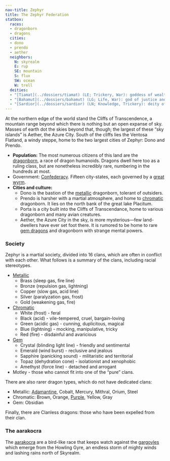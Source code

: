 ```yaml
---
nav-title: Zephyr
title: The Zephyr Federation
statbox:
  races:
  - dragonborn
  - dragons
  cities:
  - dono
  - prendo
  - aether
  neighbors:
    N: skyrealm
    E: rup
    SE: mountain
    S: flux
    SW: ocean
    W: trell
  deities:
  - "[Tiamat](../dossiers/tiamat) (LE; Trickery, War): goddess of wealth, greed and vengeance"
  - "[Bahamut](../dossiers/bahamut) (LG; Life, War): god of justice and nobility"
  - "[Sardior](../dossiers/sardior) (LN; Knowledge, Trickery): deity of night, psionics and secrets."
---
```


At the northern edge of the world stand the Cliffs of Transcendence, a mountain range beyond which there is nothing but an open expanse of sky. Masses of earth dot the skies beyond that, though; the largest of these “sky islands” is Aether, the Azure City. South of the cliffs lies the Ventosa Flatland, a windy steppe, home to the two largest cities of Zephyr: Dono and Prendo.

* **Population:** The most numerous citizens of this land are the [dragonborn](../races/dragonborn), a race of dragon humanoids. Dragons dwell here too as a ruling class, but are nonetheless incredibly rare, numbering in the hundreds at most.
* Government: [Confederacy](https://en.wikipedia.org/wiki/Confederation). Fifteen city-states, each governed by a [great wyrm](../races/dragons).
* **Cities and culture:**
  * Dono is the bastion of the [metallic](../races/dragons#metallic) dragonborn, tolerant of outsiders.
  * Prendo is harsher with a martial atmosphere, and home to [chromatic](../races/dragons#chromatic) dragonborn. It lies on the north bank of the great lake Placitum.
  * Porta is a city built into the Cliffs of Transcendance, home to various dragonborn and many avian creatures.
  * Aether, the Azure City in the sky, is more mysterious—few land-dwellers have ever set foot there. It is rumored to be home to rare [gem dragons](../races/dragons#gem) and dragonborn with strange mental powers.

### Society

Zephyr is a martial society, divided into 16 clans, which are often in conflict with each other. What follows is a summary of the clans, including racial stereotypes.

* [Metallic](../races/dragons#metallic)
  * Brass (sleep gas, fire line)
  * Bronze (repulsion gas, lightning)
  * Copper (slow gas, acid line)
  * Silver (paralyzation gas, frost)
  * Gold (weakening gas, fire)
* [Chromatic](../races/dragons#chromatic)
  * White (frost) - feral
  * Black (acid) - vile-tempered, cruel, bargain-loving
  * Green (acidic gas) - cunning, duplicitous, magical
  * Blue (lightning) - mocking, manipulative, tricky
  * Red (fire) - disdainful and avaricious
* [Gem](../races/dragons#gem)
  * Crystal (blinding light line) - friendly and sentimental
  * Emerald (wind burst) - reclusive and jealous
  * Sapphire (panicking sound) - militaristic and territorial
  * Topaz (dehydration cone) - isolationist and xenophobic
  * Amethyst (force line) - detached and arrogant
* Motley - those who cannot fit into one of the “pure” clans.

There are also rarer dragon types, which do not have dedicated clans:

* Metallic: [Adamantine](https://dungeonsdragons.fandom.com/wiki/Adamantine_dragon), Cobalt, Mercury, Mithral, Orium, Steel
* Chromatic: Brown, Orange, [Purple](https://dungeonsdragons.fandom.com/wiki/Purple_dragon), Yellow, Gray
* Gem: Obsidian

Finally, there are Clanless dragons: those who have been expelled from their clan.

### The aarakocra

The [aarakocra](../races/aarakocra) are a bird-like race that keeps watch against the [gargoyles](../races/gargoyles) which emerge from the Howling Gyre, an endless storm of mighty winds and lashing rains north of Skyrealm.
